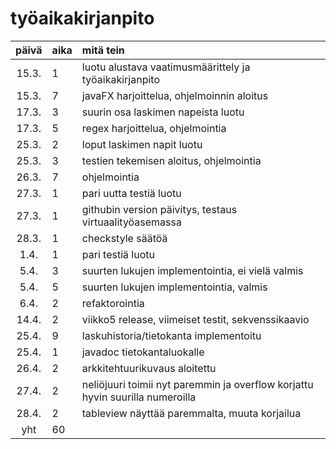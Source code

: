 # työaikakirjanpito

| päivä | aika | mitä tein  |
| :----:|:-----| :-----|
| 15.3. | 1   | luotu alustava vaatimusmäärittely ja työaikakirjanpito |
| 15.3. | 7   | javaFX harjoittelua, ohjelmoinnin aloitus |
| 17.3. | 3   | suurin osa laskimen napeista luotu |
| 17.3. | 5  | regex harjoittelua, ohjelmointia |
| 25.3. | 2 | loput laskimen napit luotu |
| 25.3. | 3 | testien tekemisen aloitus, ohjelmointia |
| 26.3. | 7 | ohjelmointia |
| 27.3. | 1 | pari uutta testiä luotu |
| 27.3. | 1 | githubin version päivitys, testaus virtuaalityöasemassa |
| 28.3. | 1 | checkstyle säätöä |
| 1.4. | 1 | pari testiä luotu |
| 5.4. | 3 | suurten lukujen implementointia, ei vielä valmis |
| 5.4. | 5 | suurten lukujen implementointia, valmis |
| 6.4. | 2 | refaktorointia |
| 14.4. | 2 | viikko5 release, viimeiset testit, sekvenssikaavio |
| 25.4. | 9 | laskuhistoria/tietokanta implementoitu |
| 25.4. | 1 | javadoc tietokantaluokalle |
| 26.4. | 2 | arkkitehtuurikuvaus aloitettu |
| 27.4. | 2 | neliöjuuri toimii nyt paremmin ja overflow korjattu hyvin suurilla numeroilla |
| 28.4. | 2 | tableview näyttää paremmalta, muuta korjailua |
| yht   | 60 | | 

